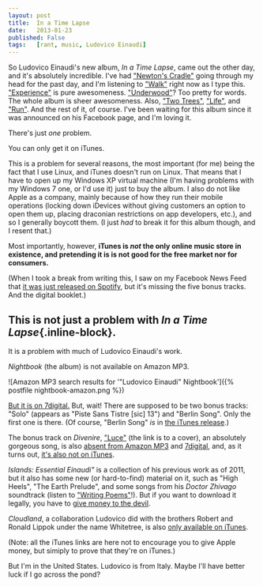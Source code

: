 ```yaml
---
layout: post
title:  In a Time Lapse
date:   2013-01-23
published: False
tags:   [rant, music, Ludovico Einaudi]
---
```


So Ludovico Einaudi's new album, *In a Time Lapse*, came out the other day,
and it's absolutely incredible.  I've had ["Newton's Cradle"][newtons-cradle]
going through my head for the past day, and I'm listening to ["Walk"][walk]
right now as I type this.  ["Experience"][experience] is pure awesomeness.
["Underwood"][underwood]?  Too pretty for words.  The whole album is sheer
awesomeness.  Also, ["Two Trees"][two-trees], ["Life"][life], and ["Run"][run].
And the rest of it, of course.  I've been waiting for this album since it
was announced on his Facebook page, and I'm loving it.

There's just *one* problem.

You can only get it on iTunes.

This is a problem for several reasons, the most important (for me) being the
fact that I use Linux, and iTunes doesn't run on Linux.  That means that I
have to open up my Windows XP virtual machine (I'm having problems with my
Windows 7 one, or I'd use it) just to buy the album.  I also do not like
Apple as a company, mainly because of how they run their mobile operations
(locking down iDevices without giving customers an option to open them up,
placing draconian restrictions on app developers, etc.), and so I generally
boycott them.  (I just *had* to break it for this album though, and I resent
that.)

Most importantly, however, **iTunes is *not* the only online music store in
existence, and pretending it is is not good for the free market nor for
consumers.**

(When I took a break from writing this, I saw on my Facebook News Feed that
[it was just released on Spotify][in-a-time-lapse-spotify], but it's missing
the five bonus tracks.  And the digital booklet.)

## This is not just a problem with *In a Time Lapse*{.inline-block}.

It is a problem with much of Ludovico Einaudi's work.

*Nightbook* (the album) is not available on Amazon MP3.

![Amazon MP3 search results for '"Ludovico Einaudi" Nightbook']({% postfile nightbook-amazon.png %})

[But it is on 7digital.][nightbook-7digital]  But, wait!  There are supposed
to be two bonus tracks:  "Solo" (appears as "Piste Sans Tistre [sic] 13") and
"Berlin Song".  Only the first one is there.  (Of course, "Berlin Song" *is*
in [the iTunes release][nightbook-itunes].)

The bonus track on *Divenire*, ["Luce"][luce] (the link is to a cover), an
absolutely gorgeous song, is also [absent from Amazon MP3][divenire-amazonmp3]
and [7digital][divenire-7digital], and, as it turns out, [it's also not on
iTunes][divenire-itunes].

*Islands:  Essential Einaudi"* is a collection of his previous work as of
2011, but it also has some new (or hard-to-find) material on it, such as
"High Heels", "The Earth Prelude", and some songs from his *Doctor Zhivago*
soundtrack (listen to ["Writing Poems"][writing-poems]!).  But if you want
to download it legally, you have to [give money to the devil][islands-itunes].

*Cloudland*, a collaboration Ludovico did with the brothers Robert and Ronald
Lippok under the name Whitetree, is also [only available on 
iTunes][cloudland-itunes].

(Note:  all the iTunes links are here not to encourage you to give Apple money,
but simiply to prove that they're on iTunes.)

But I'm in the United States.  Ludovico is from Italy.  Maybe I'll have better
luck if I go across the pond?



[newtons-cradle]:           https://www.youtube.com/watch?v=Wdpal3d4kyQ
[walk]:                     https://www.youtube.com/watch?v=FE4xvtclJ7Y
[experience]:               https://www.youtube.com/watch?v=xp8zLYqTI70
[underwood]:                https://www.youtube.com/watch?v=d3Lgc0jLfNs
[two-trees]:                https://www.youtube.com/watch?v=hJzD7IIRa3w
[life]:                     https://www.youtube.com/watch?v=A-IzzSce16w
[run]:                      https://www.youtube.com/watch?v=jfz-XDWPt-M
                       
[luce]:                     https://www.youtube.com/watch?v=vK5XHYYc5mA
[writing-poems]:            https://www.youtube.com/watch?v=AlytGbRjOcU

[in-a-time-lapse-spotify]:  https://open.spotify.com/album/3uJ6D2WOPdjwJ0SrsH9EiG

[nightbook-7digital]:       http://us.7digital.com/artist/ludovico-einaudi-%281%29/release/nightbook-1
[nightbook-itunes]:         https://itunes.apple.com/us/album/nightbook/id330154922
                           
[divenire-amazonmp3]:       http://www.amazon.com/gp/product/B001GL2EC4/
[divenire-7digital]:        http://us.7digital.com/artist/ludovico-einaudi-%281%29/release/divenire-1
[divenire-itunes]:          https://itunes.apple.com/us/album/divenire/id212970099
                           
[islands-itunes]:           https://itunes.apple.com/us/album/islands-essential-einaudi/id515989937

[cloudland-itunes]:         https://itunes.apple.com/us/album/cloudland/id305421648
